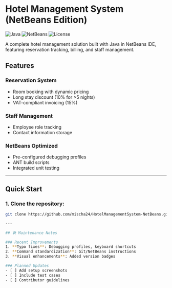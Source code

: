 # Hotel Management System (NetBeans Edition)

![Java](https://img.shields.io/badge/Java-17+-blue) 
![NetBeans](https://img.shields.io/badge/NetBeans-18+-orange)
![License](https://img.shields.io/badge/License-MIT-green)

A complete hotel management solution built with Java in NetBeans IDE, featuring reservation tracking, billing, and staff management.

## Features

### Reservation System
- Room booking with dynamic pricing  
- Long stay discount (10% for >5 nights)  
- VAT-compliant invoicing (15%)  

### Staff Management
- Employee role tracking  
- Contact information storage  

### NetBeans Optimized
- Pre-configured debugging profiles  
- ANT build scripts  
- Integrated unit testing  

---

## Quick Start

### 1. Clone the repository:
```bash
git clone https://github.com/mischa24/HotelManagementSystem-NetBeans.git

---

## 🛠 Maintenance Notes

### Recent Improvements
1. **Typo fixes**: Debugging profiles, keyboard shortcuts  
2. **Command standardization**: Git/NetBeans instructions  
3. **Visual enhancements**: Added version badges  

### Planned Updates
- [ ] Add setup screenshots  
- [ ] Include test cases  
- [ ] Contributor guidelines  

 
